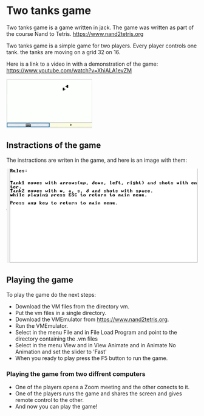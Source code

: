 # Two tanks game
Two tanks game is a game written in jack. The game was written as part of the course Nand to Tetris. https://www.nand2tetris.org

Two tanks game is a simple game for two players.
Every player controls one tank.
the tanks are moving on a grid 32 on 16.

Here is a link to a video in with a demonstration of the game:
https://www.youtube.com/watch?v=XhiALA1evZM

![plot](./image.png)

## Instractions of the game
The instractions are writen in the game, and here is an image with them:

![plot](./image_2.png)

## Playing the game
To play the game do the next steps:

* Download the VM files from the directory vm.
* Put the vm files in a single directory.
* Download the VMEmulator from https://www.nand2tetris.org.
* Run the VMEmulator.
* Select in the menu File and in File Load Program and point to the directory containing the .vm files
* Select in the menu View and in View Animate and in Animate No Animation and set the slider to 'Fast'
* When you ready to play press the F5 button to run the game.

### Playing the game from two diffrent computers
* One of the players opens a Zoom meeting and the other conects to it.
* One of the players runs the game and shares the screen and gives remote control to the other.
* And now you can play the game!
